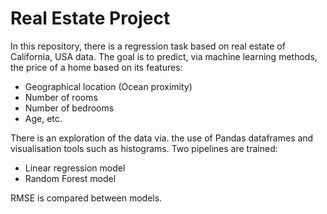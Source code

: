 # Real Estate Project

In this repository, there is a regression task based on real estate of California, USA data.
The goal is to predict, via machine learning methods, the price of a home based on its features: 
- Geographical location (Ocean proximity)
- Number of rooms
- Number of bedrooms
- Age, etc.

There is an exploration of the data via. the use of Pandas dataframes and visualisation tools such as histograms.
Two pipelines are trained:
- Linear regression model
- Random Forest model

RMSE is compared between models.
